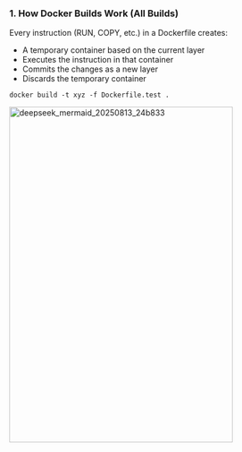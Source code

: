 ### 1. How Docker Builds Work (All Builds)
Every instruction (RUN, COPY, etc.) in a Dockerfile creates:

- A temporary container based on the current layer
- Executes the instruction in that container
- Commits the changes as a new layer
- Discards the temporary container


`docker build -t xyz -f Dockerfile.test .`

<img width="400" height="600" alt="deepseek_mermaid_20250813_24b833" src="https://github.com/user-attachments/assets/d13a51fa-ac3c-439b-87ea-bca8361e8783" />

